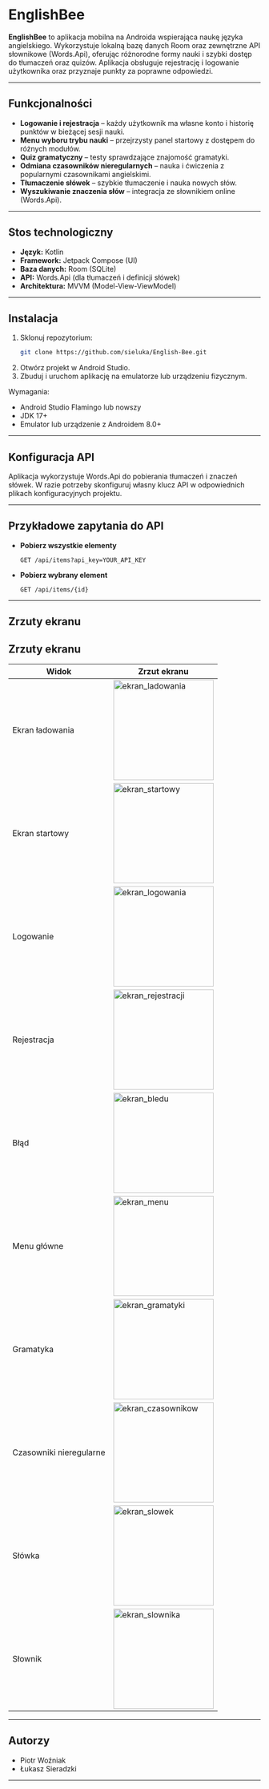 # EnglishBee

**EnglishBee** to aplikacja mobilna na Androida wspierająca naukę języka angielskiego. Wykorzystuje lokalną bazę danych Room oraz zewnętrzne API słownikowe (Words.Api), oferując różnorodne formy nauki i szybki dostęp do tłumaczeń oraz quizów. Aplikacja obsługuje rejestrację i logowanie użytkownika oraz przyznaje punkty za poprawne odpowiedzi.

---

## Funkcjonalności

- **Logowanie i rejestracja** – każdy użytkownik ma własne konto i historię punktów w bieżącej sesji nauki.
- **Menu wyboru trybu nauki** – przejrzysty panel startowy z dostępem do różnych modułów.
- **Quiz gramatyczny** – testy sprawdzające znajomość gramatyki.
- **Odmiana czasowników nieregularnych** – nauka i ćwiczenia z popularnymi czasownikami angielskimi.
- **Tłumaczenie słówek** – szybkie tłumaczenie i nauka nowych słów.
- **Wyszukiwanie znaczenia słów** – integracja ze słownikiem online (Words.Api).

---

## Stos technologiczny

- **Język:** Kotlin
- **Framework:** Jetpack Compose (UI)
- **Baza danych:** Room (SQLite)
- **API:** Words.Api (dla tłumaczeń i definicji słówek)
- **Architektura:** MVVM (Model-View-ViewModel)

---

## Instalacja

1. Sklonuj repozytorium:
   ```bash
   git clone https://github.com/sieluka/English-Bee.git
   ```
2. Otwórz projekt w Android Studio.
3. Zbuduj i uruchom aplikację na emulatorze lub urządzeniu fizycznym.

Wymagania:
- Android Studio Flamingo lub nowszy
- JDK 17+
- Emulator lub urządzenie z Androidem 8.0+

---

## Konfiguracja API

Aplikacja wykorzystuje Words.Api do pobierania tłumaczeń i znaczeń słówek. W razie potrzeby skonfiguruj własny klucz API w odpowiednich plikach konfiguracyjnych projektu.

---

## Przykładowe zapytania do API

- **Pobierz wszystkie elementy**
  ```http
  GET /api/items?api_key=YOUR_API_KEY
  ```

- **Pobierz wybrany element**
  ```http
  GET /api/items/{id}
  ```

---

## Zrzuty ekranu

<h2>Zrzuty ekranu</h2>
<table>
  <thead>
    <tr>
      <th>Widok</th>
      <th>Zrzut ekranu</th>
    </tr>
  </thead>
  <tbody>
    <tr>
      <td>Ekran ładowania</td>
      <td><img src="https://github.com/user-attachments/assets/25d20f21-c39f-4752-b2e3-3de2303f0700" alt="ekran_ladowania" width="200"></td>
    </tr>
    <tr>
      <td>Ekran startowy</td>
      <td><img src="https://github.com/user-attachments/assets/cc487d8f-266a-482b-b3a6-e91f51176d6c" alt="ekran_startowy" width="200"></td>
    </tr>
    <tr>
      <td>Logowanie</td>
      <td><img src="https://github.com/user-attachments/assets/816dea0f-4f2b-4c5b-b867-c696522ead10" alt="ekran_logowania" width="200"></td>
    </tr>
    <tr>
      <td>Rejestracja</td>
      <td><img src="https://github.com/user-attachments/assets/2f6bbb67-0c91-436a-a7e5-172588d4e059" alt="ekran_rejestracji" width="200"></td>
    </tr>
    <tr>
      <td>Błąd</td>
      <td><img src="https://github.com/user-attachments/assets/1be4551e-24f3-481a-b8be-835b08ace0ce" alt="ekran_bledu" width="200"></td>
    </tr>
    <tr>
      <td>Menu główne</td>
      <td><img src="https://github.com/user-attachments/assets/8a8a54c4-972f-4783-86fd-ed76be51bdf3" alt="ekran_menu" width="200"></td>
    </tr>
    <tr>
      <td>Gramatyka</td>
      <td><img src="https://github.com/user-attachments/assets/be727f34-306c-4d4a-8686-26c984a20f8b" alt="ekran_gramatyki" width="200"></td>
    </tr>
    <tr>
      <td>Czasowniki nieregularne</td>
      <td><img src="https://github.com/user-attachments/assets/59e00ecd-aed5-4b81-93da-7d29149088a3" alt="ekran_czasownikow" width="200"></td>
    </tr>
    <tr>
      <td>Słówka</td>
      <td><img src="https://github.com/user-attachments/assets/7e1e3e3f-5838-45a8-a7ef-7762f080e9ce" alt="ekran_slowek" width="200"></td>
    </tr>
    <tr>
      <td>Słownik</td>
      <td><img src="https://github.com/user-attachments/assets/d43e30ba-4b6b-45d4-8e1b-3889c840838f" alt="ekran_slownika" width="200"></td>
    </tr>
  </tbody>
</table>

---

## Autorzy

- Piotr Woźniak
- Łukasz Sieradzki

---
